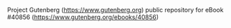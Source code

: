 Project Gutenberg (https://www.gutenberg.org) public repository for eBook #40856 (https://www.gutenberg.org/ebooks/40856)
